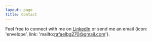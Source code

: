 ```yaml
---
layout: page
title: Contact
---
```


Feel free to connect with me on [LinkedIn](https://www.linkedin.com/in/rafaelbg27/) or send me an email {icon: 'envelope', link: 'mailto:rafaelbg270@gmail.com'}.